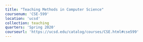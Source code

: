```yaml
---
title: "Teaching Methods in Computer Science"
coursenum: 'CSE-599'
location: 'ucsd'
collection: teaching
quarters: 'Spring 2020'
courseurl: 'https://ucsd.edu/catalog/courses/CSE.html#cse599'
---
```

